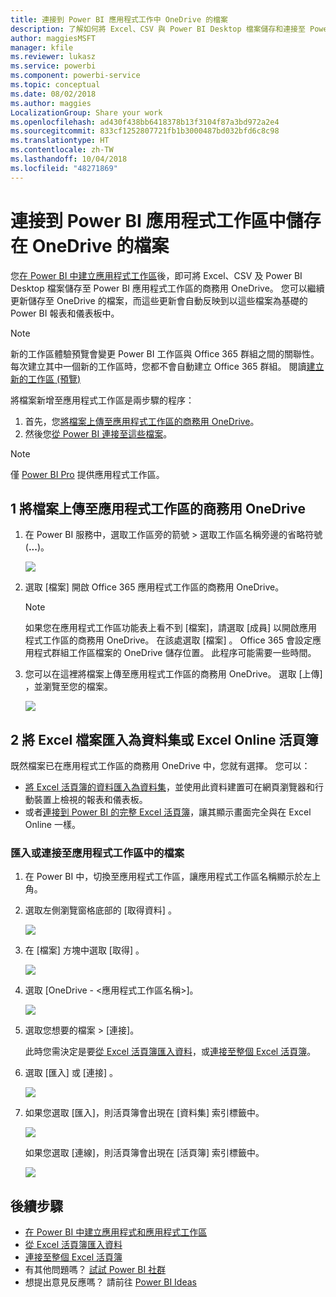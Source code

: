 ```yaml
---
title: 連接到 Power BI 應用程式工作中 OneDrive 的檔案
description: 了解如何將 Excel、CSV 與 Power BI Desktop 檔案儲存和連接至 Power BI 應用程式工作區的 OneDrive。
author: maggiesMSFT
manager: kfile
ms.reviewer: lukasz
ms.service: powerbi
ms.component: powerbi-service
ms.topic: conceptual
ms.date: 08/02/2018
ms.author: maggies
LocalizationGroup: Share your work
ms.openlocfilehash: ad430f438bb6418378b13f3104f87a3bd972a2e4
ms.sourcegitcommit: 833cf1252807721fb1b3000487bd032bfd6c8c98
ms.translationtype: HT
ms.contentlocale: zh-TW
ms.lasthandoff: 10/04/2018
ms.locfileid: "48271869"
---
```

# <a name="connect-to-files-stored-in-onedrive-for-your-power-bi-app-workspace"></a>連接到 Power BI 應用程式工作區中儲存在 OneDrive 的檔案
您[在 Power BI 中建立應用程式工作區](consumer/end-user-create-apps.md)後，即可將 Excel、CSV 及 Power BI Desktop 檔案儲存至 Power BI 應用程式工作區的商務用 OneDrive。 您可以繼續更新儲存至 OneDrive 的檔案，而這些更新會自動反映到以這些檔案為基礎的 Power BI 報表和儀表板中。 

> [!NOTE]
> 新的工作區體驗預覽會變更 Power BI 工作區與 Office 365 群組之間的關聯性。 每次建立其中一個新的工作區時，您都不會自動建立 Office 365 群組。 閱讀[建立新的工作區 (預覽)](service-create-the-new-workspaces.md)

將檔案新增至應用程式工作區是兩步驟的程序： 

1. 首先，您[將檔案上傳至應用程式工作區的商務用 OneDrive](service-connect-to-files-in-app-workspace-onedrive-for-business.md#1-upload-files-to-the-onedrive-for-business-for-your-app-workspace)。
2. 然後您[從 Power BI 連接至這些檔案](service-connect-to-files-in-app-workspace-onedrive-for-business.md#2-import-excel-files-as-datasets-or-as-excel-online-workbooks)。

> [!NOTE]
> 僅 [Power BI Pro](service-features-license-type.md) 提供應用程式工作區。
> 
> 

## <a name="1-upload-files-to-the-onedrive-for-business-for-your-app-workspace"></a>1 將檔案上傳至應用程式工作區的商務用 OneDrive
1. 在 Power BI 服務中，選取工作區旁的箭號 > 選取工作區名稱旁邊的省略符號 (**...**)。 
   
   ![](media/service-connect-to-files-in-app-workspace-onedrive-for-business/power-bi-app-ellipsis.png)
2. 選取 [檔案] 開啟 Office 365 應用程式工作區的商務用 OneDrive。
   
   > [!NOTE]
   > 如果您在應用程式工作區功能表上看不到 [檔案]，請選取 [成員] 以開啟應用程式工作區的商務用 OneDrive。 在該處選取 [檔案] 。 Office 365 會設定應用程式群組工作區檔案的 OneDrive 儲存位置。 此程序可能需要一些時間。 
   > 
   > 
3. 您可以在這裡將檔案上傳至應用程式工作區的商務用 OneDrive。 選取 [上傳] ，並瀏覽至您的檔案。
   
   ![](media/service-connect-to-files-in-app-workspace-onedrive-for-business/pbi_grpfilesonedrive.png)

## <a name="2-import-excel-files-as-datasets-or-as-excel-online-workbooks"></a>2 將 Excel 檔案匯入為資料集或 Excel Online 活頁簿
既然檔案已在應用程式工作區的商務用 OneDrive 中，您就有選擇。 您可以： 

* [將 Excel 活頁簿的資料匯入為資料集](service-get-data-from-files.md)，並使用此資料建置可在網頁瀏覽器和行動裝置上檢視的報表和儀表板。
* 或者[連接到 Power BI 的完整 Excel 活頁簿](service-excel-workbook-files.md)，讓其顯示畫面完全與在 Excel Online 一樣。

### <a name="import-or-connect-to-the-files-in-your-app-workspace"></a>匯入或連接至應用程式工作區中的檔案
1. 在 Power BI 中，切換至應用程式工作區，讓應用程式工作區名稱顯示於左上角。 
2. 選取左側瀏覽窗格底部的 [取得資料]  。 
   
   ![](media/service-connect-to-files-in-app-workspace-onedrive-for-business/power-bi-app-get-data-button.png)
3. 在 [檔案]  方塊中選取 [取得] 。
   
   ![](media/service-connect-to-files-in-app-workspace-onedrive-for-business/pbi_getfiles.png)
4. 選取 [OneDrive - <應用程式工作區名稱>]。
   
    ![](media/service-connect-to-files-in-app-workspace-onedrive-for-business/pbi_grp_one_drive_shrpt.png)
5. 選取您想要的檔案 > [連接]。
   
    此時您需決定是要[從 Excel 活頁簿匯入資料](service-get-data-from-files.md)，或[連接至整個 Excel 活頁簿](service-excel-workbook-files.md)。
6. 選取 [匯入]  或 [連接] 。
   
    ![](media/service-connect-to-files-in-app-workspace-onedrive-for-business/pbi_importexceldataorwholecrop.png)
7. 如果您選取 [匯入]，則活頁簿會出現在 [資料集] 索引標籤中。 
   
    ![](media/service-connect-to-files-in-app-workspace-onedrive-for-business/power-bi-app-excel-file-import.png)
   
    如果您選取 [連線]，則活頁簿會出現在 [活頁簿] 索引標籤中。
   
    ![](media/service-connect-to-files-in-app-workspace-onedrive-for-business/power-bi-app-excel-file-connect.png)

## <a name="next-steps"></a>後續步驟
* [在 Power BI 中建立應用程式和應用程式工作區](consumer/end-user-create-apps.md)
* [從 Excel 活頁簿匯入資料](service-get-data-from-files.md)
* [連接至整個 Excel 活頁簿](service-excel-workbook-files.md)
* 有其他問題嗎？ [試試 Power BI 社群](http://community.powerbi.com/)
* 想提出意見反應嗎？ 請前往 [Power BI Ideas](https://ideas.powerbi.com/forums/265200-power-bi)

